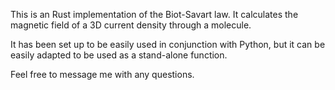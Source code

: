 This is an Rust implementation of the Biot-Savart law. It calculates the magnetic field of a 3D current density through a molecule.

It has been set up to be easily used in conjunction with Python, but it can be easily adapted to be used as a stand-alone function.

Feel free to message me with any questions.
